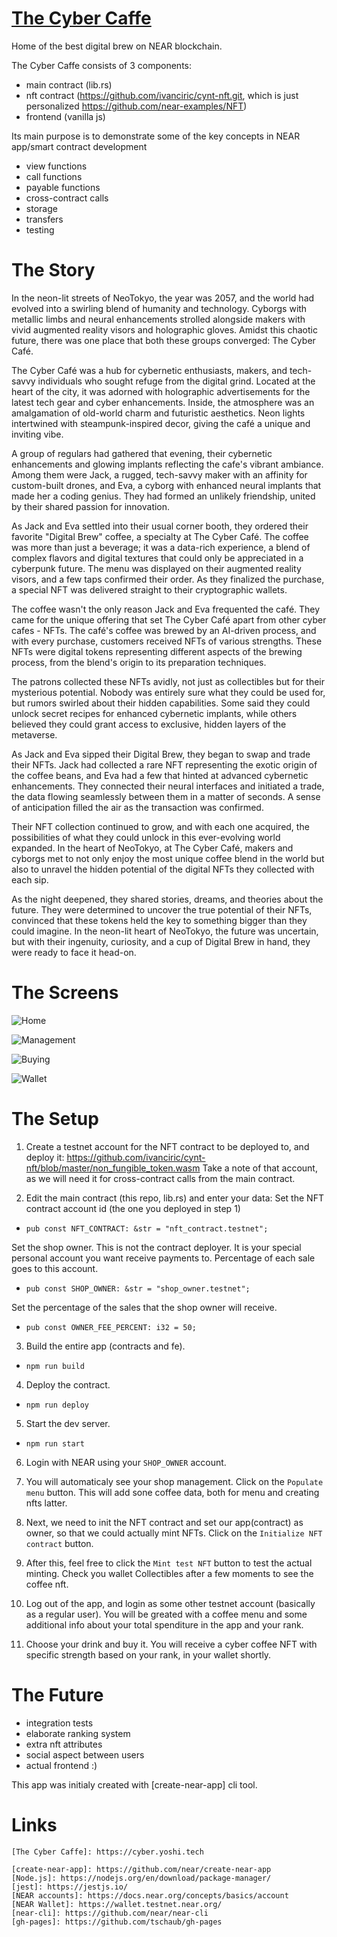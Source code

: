 [The Cyber Caffe](https://cyber.yoshi.tech)
=================

Home of the best digital brew on NEAR blockchain.

The Cyber Caffe consists of 3 components:
- main contract (lib.rs)
- nft contract (https://github.com/ivanciric/cynt-nft.git, which is just personalized https://github.com/near-examples/NFT)
- frontend (vanilla js)

Its main purpose is to demonstrate some of the key concepts in NEAR app/smart contract development
- view functions
- call functions
- payable functions
- cross-contract calls
- storage
- transfers
- testing


The Story
=========
In the neon-lit streets of NeoTokyo, the year was 2057, and the world had evolved into a swirling blend of humanity and technology. Cyborgs with metallic limbs and neural enhancements strolled alongside makers with vivid augmented reality visors and holographic gloves. Amidst this chaotic future, there was one place that both these groups converged: The Cyber Café.

The Cyber Café was a hub for cybernetic enthusiasts, makers, and tech-savvy individuals who sought refuge from the digital grind. Located at the heart of the city, it was adorned with holographic advertisements for the latest tech gear and cyber enhancements. Inside, the atmosphere was an amalgamation of old-world charm and futuristic aesthetics. Neon lights intertwined with steampunk-inspired decor, giving the café a unique and inviting vibe.

A group of regulars had gathered that evening, their cybernetic enhancements and glowing implants reflecting the cafe's vibrant ambiance. Among them were Jack, a rugged, tech-savvy maker with an affinity for custom-built drones, and Eva, a cyborg with enhanced neural implants that made her a coding genius. They had formed an unlikely friendship, united by their shared passion for innovation.

As Jack and Eva settled into their usual corner booth, they ordered their favorite "Digital Brew" coffee, a specialty at The Cyber Café. The coffee was more than just a beverage; it was a data-rich experience, a blend of complex flavors and digital textures that could only be appreciated in a cyberpunk future. The menu was displayed on their augmented reality visors, and a few taps confirmed their order. As they finalized the purchase, a special NFT was delivered straight to their cryptographic wallets.

The coffee wasn't the only reason Jack and Eva frequented the café. They came for the unique offering that set The Cyber Café apart from other cyber cafes - NFTs. The café's coffee was brewed by an AI-driven process, and with every purchase, customers received NFTs of various strengths. These NFTs were digital tokens representing different aspects of the brewing process, from the blend's origin to its preparation techniques.

The patrons collected these NFTs avidly, not just as collectibles but for their mysterious potential. Nobody was entirely sure what they could be used for, but rumors swirled about their hidden capabilities. Some said they could unlock secret recipes for enhanced cybernetic implants, while others believed they could grant access to exclusive, hidden layers of the metaverse.

As Jack and Eva sipped their Digital Brew, they began to swap and trade their NFTs. Jack had collected a rare NFT representing the exotic origin of the coffee beans, and Eva had a few that hinted at advanced cybernetic enhancements. They connected their neural interfaces and initiated a trade, the data flowing seamlessly between them in a matter of seconds. A sense of anticipation filled the air as the transaction was confirmed.

Their NFT collection continued to grow, and with each one acquired, the possibilities of what they could unlock in this ever-evolving world expanded. In the heart of NeoTokyo, at The Cyber Café, makers and cyborgs met to not only enjoy the most unique coffee blend in the world but also to unravel the hidden potential of the digital NFTs they collected with each sip.

As the night deepened, they shared stories, dreams, and theories about the future. They were determined to uncover the true potential of their NFTs, convinced that these tokens held the key to something bigger than they could imagine. In the neon-lit heart of NeoTokyo, the future was uncertain, but with their ingenuity, curiosity, and a cup of Digital Brew in hand, they were ready to face it head-on.

The Screens
===========

![Home](screenshots/scr1.png)

![Management](screenshots/scr2.png)

![Buying](screenshots/scr3.png)

![Wallet](screenshots/scr4.png)


The Setup
=========
1. Create a testnet account for the NFT contract to be deployed to, and deploy it: https://github.com/ivanciric/cynt-nft/blob/master/non_fungible_token.wasm
Take a note of that account, as we will need it for cross-contract calls from the main contract.

2. Edit the main contract (this repo, lib.rs) and enter your data:
Set the NFT contract account id (the one you deployed in step 1)
- `pub const NFT_CONTRACT: &str = "nft_contract.testnet";`

Set the shop owner. This is not the contract deployer. It is your special personal account you want receive payments to.
Percentage of each sale goes to this account.
- `pub const SHOP_OWNER: &str = "shop_owner.testnet";`

Set the percentage of the sales that the shop owner will receive.
- `pub const OWNER_FEE_PERCENT: i32 = 50;`

3. Build the entire app (contracts and fe).
- `npm run build`

4. Deploy the contract.
- `npm run deploy`

5. Start the dev server.
- `npm run start`

6. Login with NEAR using your `SHOP_OWNER` account.

7. You will automaticaly see your shop management. Click on the `Populate menu` button.
This will add sone coffee data, both for menu and creating nfts latter.

8. Next, we need to init the NFT contract and set our app(contract) as owner, so that we could actually mint NFTs.
Click on the `Initialize NFT contract` button.

9. After this, feel free to click the `Mint test NFT` button to test the actual minting.
Check you wallet Collectibles after a few moments to see the coffee nft.

10. Log out of the app, and login as some other testnet account (basically as a regular user).
You will be greated with a coffee menu and some additional info about your total spenditure in the app and your rank.

11. Choose your drink and buy it. You will receive a cyber coffee NFT with specific strength based on your rank, in your wallet shortly.


The Future
==========
- integration tests
- elaborate ranking system
- extra nft attributes
- social aspect between users
- actual frontend :)



This app was initialy created with [create-near-app] cli tool.


Links
===============

   
    [The Cyber Caffe]: https://cyber.yoshi.tech

    [create-near-app]: https://github.com/near/create-near-app
    [Node.js]: https://nodejs.org/en/download/package-manager/
    [jest]: https://jestjs.io/
    [NEAR accounts]: https://docs.near.org/concepts/basics/account
    [NEAR Wallet]: https://wallet.testnet.near.org/
    [near-cli]: https://github.com/near/near-cli
    [gh-pages]: https://github.com/tschaub/gh-pages
